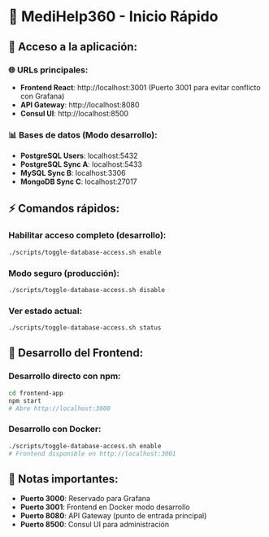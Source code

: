 # 🚀 MediHelp360 - Inicio Rápido

## 🎯 **Acceso a la aplicación:**

### **🌐 URLs principales:**
- **Frontend React**: http://localhost:3001 (Puerto 3001 para evitar conflicto con Grafana)
- **API Gateway**: http://localhost:8080
- **Consul UI**: http://localhost:8500

### **📊 Bases de datos (Modo desarrollo):**
- **PostgreSQL Users**: localhost:5432
- **PostgreSQL Sync A**: localhost:5433
- **MySQL Sync B**: localhost:3306
- **MongoDB Sync C**: localhost:27017

## ⚡ **Comandos rápidos:**

### **Habilitar acceso completo (desarrollo):**
```bash
./scripts/toggle-database-access.sh enable
```

### **Modo seguro (producción):**
```bash
./scripts/toggle-database-access.sh disable
```

### **Ver estado actual:**
```bash
./scripts/toggle-database-access.sh status
```

## 🔧 **Desarrollo del Frontend:**

### **Desarrollo directo con npm:**
```bash
cd frontend-app
npm start
# Abre http://localhost:3000
```

### **Desarrollo con Docker:**
```bash
./scripts/toggle-database-access.sh enable
# Frontend disponible en http://localhost:3001
```

## 📝 **Notas importantes:**

- **Puerto 3000**: Reservado para Grafana
- **Puerto 3001**: Frontend en Docker modo desarrollo
- **Puerto 8080**: API Gateway (punto de entrada principal)
- **Puerto 8500**: Consul UI para administración
